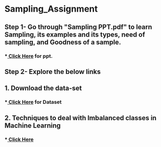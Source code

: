 # Sampling_Assignment
## **Step 1- Go through "Sampling PPT.pdf" to learn Sampling, its examples and its types, need of sampling, and Goodness of a sample.**
### *<a href="https://docs.google.com/presentation/d/e/2PACX-1vShCVtfMfkO89a6PUcjyvLwf_gpFJW7Pr-QD8XlWaqMICcgP51MM4l5Zt0V032DlQ/pub?start=false&loop=false&delayms=60000"> Click Here</a> for ppt.
## **Step 2- Explore the below links**
## **1. Download the data-set**
### *<a href="https://github.com/AnjulaMehto/Sampling_Assignment/blob/main/Creditcard_data.csv"> Click Here</a> for Dataset
## **2. Techniques to deal with Imbalanced classes in Machine Learning**
### *<a href="https://www.analyticsvidhya.com/blog/2020/07/10-techniques-to-deal-with-class-imbalance-in-machine-learning/?"> Click Here </a> 
